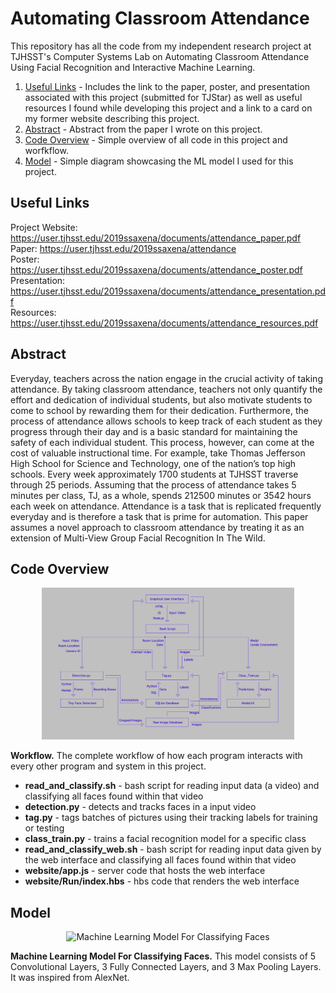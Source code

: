 # Automating Classroom Attendance

This repository has all the code from my independent research project at TJHSST's Computer Systems Lab on Automating Classroom Attendance Using Facial Recognition and Interactive Machine Learning. 

1. [Useful Links](#useful-links) - Includes the link to the paper, poster, and presentation associated with this project (submitted for TJStar) as well as useful resources I found while developing this project and a link to a card on my former website describing this project. 
2. [Abstract](#abstract) - Abstract from the paper I wrote on this project. 
3. [Code Overview](#code-overview) - Simple overview of all code in this project and worfkflow.
4. [Model](#model) - Simple diagram showcasing the ML model I used for this project. 

## Useful Links 

Project Website: https://user.tjhsst.edu/2019ssaxena/documents/attendance_paper.pdf  
Paper: https://user.tjhsst.edu/2019ssaxena/attendance  
Poster: https://user.tjhsst.edu/2019ssaxena/documents/attendance_poster.pdf  
Presentation: https://user.tjhsst.edu/2019ssaxena/documents/attendance_presentation.pdf  
Resources: https://user.tjhsst.edu/2019ssaxena/documents/attendance_resources.pdf  

## Abstract

Everyday, teachers across the nation engage in the crucial activity of taking attendance. By taking classroom attendance, teachers not only quantify the effort and dedication of individual students, but also motivate students to come to school by rewarding them for their dedication. Furthermore, the process of attendance allows schools to keep track of each student as they progress through their day and is a basic standard for maintaining the safety of each individual student. This process, however, can come at the cost of valuable instructional time. For example, take Thomas Jefferson High School for Science and Technology, one of the nation’s top high schools. Every week approximately 1700 students at TJHSST traverse through 25 periods. Assuming that the process of attendance takes 5 minutes per class, TJ, as a whole, spends 212500 minutes or 3542 hours each week on attendance. Attendance is a task that is replicated frequently everyday and is therefore a task that is prime for automation. This paper assumes a novel approach to classroom attendance by treating it as an extension of Multi-View Group Facial Recognition In The Wild.

## Code Overview

<p align="center">
  <img src="/workflow.png" alt="Workflow" width="80%"/>
</p>

**Workflow.** The complete workflow of how each program interacts with every other program and system in this project.
- **read_and_classify.sh** - bash script for reading input data (a video) and classifying all faces found within that video
- **detection.py** - detects and tracks faces in a input video
- **tag.py** - tags batches of pictures using their tracking labels for training or testing
- **class_train.py** - trains a facial recognition model for a specific class
- **read_and_classify_web.sh** - bash script for reading input data given by the web interface and classifying all faces found within that video
- **website/app.js** - server code that hosts the web interface
- **website/Run/index.hbs** - hbs code that renders the web interface

## Model

<p align="center">
  <img src="https://user.tjhsst.edu/2019ssaxena/landing/css/model.png" alt="Machine Learning Model For Classifying Faces" width="40%"/>
</p>

**Machine Learning Model For Classifying Faces.** This model consists of 5 Convolutional Layers, 3 Fully Connected Layers, and 3 Max Pooling Layers. It was inspired from AlexNet. 
